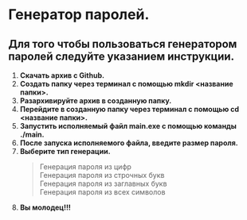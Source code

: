 # Генератор паролей.
## Для того чтобы пользоваться генератором паролей следуйте указанием инструкции. ##
1. __Скачать архив с Github.__
2. __Создать папку через терминал с помощью mkdir <название папки>.__
3. __Разархивируйте архив в созданную папку.__
4. __Перейдите в созданную папку через терминал с помощью cd <название папки>.__
5. __Запустить исполняемый файл main.exe с помощью команды ./main.__
6. __После запуска исполняемого файла, введите размер пароля.__
7. __Выберите тип генерации.__
    > Генерация пароля из цифр \
    > Генерация пароля из строчных букв \
    > Генерация пароля из заглавных букв \
    > Генерация пароля из всех символов
8. __Вы молодец!!!__